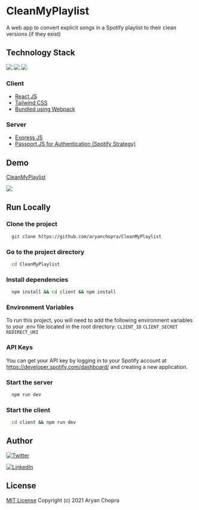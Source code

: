 
# CleanMyPlaylist

A web app to convert explicit songs in a Spotify playlist to their clean versions (if they exist)

## Technology Stack

![](https://img.shields.io/badge/TypeScript-007ACC?style=for-the-badge&logo=typescript&logoColor=white) 
![](https://img.shields.io/badge/React-20232A?style=for-the-badge&logo=react&logoColor=61DAFB)
![](https://img.shields.io/badge/Express.js-404D59?style=for-the-badge)
### Client

* [React JS](https://reactjs.org)
* [Tailwind CSS](https://tailwindcss.com/docs/)
* [Bundled using Webpack](https://webpack.js.org/)

### Server
* [Express JS](https://expressjs.com/)
* [Passport JS for Authentication (Spotify Strategy)](http://www.passportjs.org/packages/passport-spotify/)

## Demo

[CleanMyPlaylist](https://cleanmyplaylist.onrender.com/)

![](demo.gif)


## Run Locally

### Clone the project

```bash
  git clone https://github.com/aryanchopra/CleanMyPlaylist
```

### Go to the project directory

```bash
  cd CleanMyPlaylist
```


### Install dependencies


```bash
  npm install && cd client && npm install
```


### Environment Variables

To run this project, you will need to add the following environment variables to your .env file located in the root directory:
`CLIENT_ID`
`CLIENT_SECRET` 
`REDIRECT_URI`

### API Keys
You can get your API key by logging in to your Spotify account at https://developer.spotify.com/dashboard/ and creating a new application.


### Start the server

```bash
  npm run dev
```

### Start the client

```bash
  cd client && npm run dev
```
## Author

[![Twitter](https://img.shields.io/badge/follow-%5faryanchopra%5f-1DA1F2?style=flat&logo=Twitter)](https://twitter.com/_aryanchopra_) 

[![LinkedIn](https://img.shields.io/badge/connect-_aryanchopra_-1DA1F2?style=flat&logo=LinkedIn)](https://www.linkedin.com/in/aryan-chopra-65008634/)

## License

[MIT License](https://github.com/aryanchopra/CleanMyPlaylist/blob/master/LICENSE) Copyright (c) 2021 Aryan Chopra

